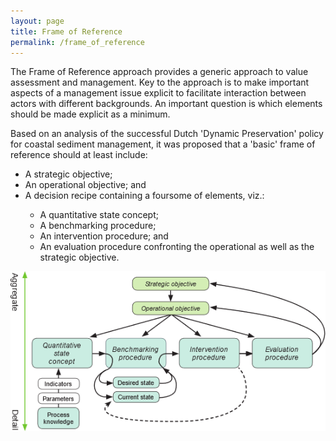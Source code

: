 ```yaml
---
layout: page
title: Frame of Reference
permalink: /frame_of_reference
---
```


The Frame of Reference approach provides a generic approach to value assessment and management. Key to the approach is to make important aspects of a management issue explicit to facilitate interaction between actors with different backgrounds. An important question is which elements should be made explicit as a minimum.

Based on an analysis of the successful Dutch 'Dynamic Preservation' policy for coastal sediment management, it was proposed that a 'basic' frame of reference should at least include:
<ul>
  <li>A strategic objective;</li>
  <li>An operational objective; and</li>
  <li>A decision recipe containing a foursome of elements, viz.:</li>
  <ul>
    <li>A quantitative state concept;</li>
    <li>A benchmarking procedure;</li>
    <li>An intervention procedure; and</li>
    <li>An evaluation procedure confronting the operational as well as the
        strategic objective.</li>
  </ul>
</ul>

<img src="assets/images/frame_of_reference.png" alt="Basis Frame of Reference template">
